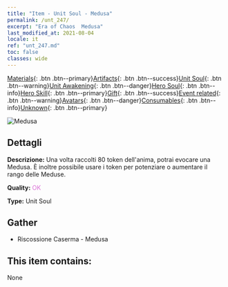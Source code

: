 ```yaml
---
title: "Item - Unit Soul - Medusa"
permalink: /unt_247/
excerpt: "Era of Chaos  Medusa"
last_modified_at: 2021-08-04
locale: it
ref: "unt_247.md"
toc: false
classes: wide
---
```

 [Materials](/ItemsIT/){: .btn .btn--primary}[Artifacts](/ItemsIT/Artifacts/){: .btn .btn--success}[Unit Soul](/ItemsIT/UnitSoul/){: .btn .btn--warning}[Unit Awakening](/ItemsIT/UnitAwakening/){: .btn .btn--danger}[Hero Soul](/ItemsIT/HeroSoul/){: .btn .btn--info}[Hero Skill](/ItemsIT/HeroSkill/){: .btn .btn--primary}[Gift](/ItemsIT/Gift/){: .btn .btn--success}[Event related](/ItemsIT/Events/){: .btn .btn--warning}[Avatars](/ItemsIT/Avatars/){: .btn .btn--danger}[Consumables](/ItemsIT/Consumables/){: .btn .btn--info}[Unknown](/ItemsIT/Unknown/){: .btn .btn--primary}

 ![Medusa](/images/u/ti_meidusha.jpg)

## Dettagli
 **Descrizione:** Una volta raccolti 80 token dell'anima, potrai evocare una Medusa. È inoltre possibile usare i token per potenziare o aumentare il rango delle Meduse.

 **Quality:** <span style="color: #DA70D6">OK</span>

 **Type:** Unit Soul

## Gather

*    Riscossione Caserma - Medusa 

## This item contains:

  None

